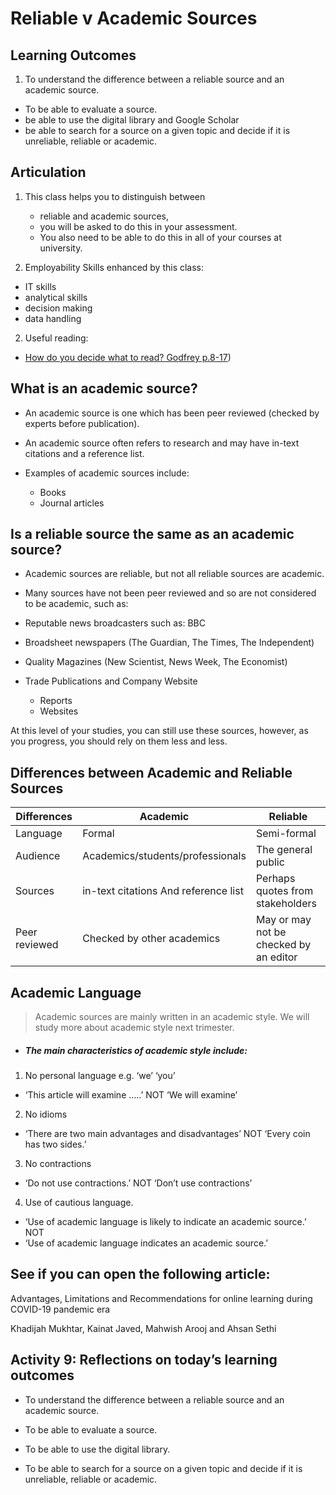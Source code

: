# Reliable v Academic Sources

## Learning Outcomes
1. To understand the difference between a reliable source and an academic source.
- To be able to evaluate a source.
- be able to use the digital library and Google Scholar
- be able to search for a source on a given topic and decide if it is unreliable, reliable or academic. 
## Articulation
1. This class helps you to distinguish between
    - reliable and academic sources,
    - you will be asked to do this in your assessment.
    - You also need to be able to do this in all of your courses at university.

1. Employability Skills enhanced by this class: 
- IT skills
- analytical skills
- decision making 
- data handling
2. Useful reading: 
- [How do you decide what to read? Godfrey p.8-17](/week3academicsources/materials/KortextReading.pdf))






## What is an academic source?


- An academic source is one which has been peer reviewed (checked by experts before publication).

- An academic source often refers to research and may have in-text citations and a reference list. 

- Examples of academic sources include:
  - Books
  - Journal articles


## Is a reliable source the same as an academic source?

- Academic sources are reliable, but not all reliable sources are academic.

- Many sources have not been peer reviewed and so are not considered to be academic, such as:

- Reputable news broadcasters such as: BBC

- Broadsheet newspapers (The Guardian, The Times, The Independent)

- Quality Magazines (New Scientist, News Week, The Economist) 

- Trade Publications and Company Website
    - Reports
    - Websites



At this level of your studies, you can still use these sources, however, as you progress, you should rely on them less and less. 

## Differences between Academic and Reliable Sources


|Differences|Academic|Reliable|
|-----------|--------|--------|
|Language|Formal|Semi-formal|
|Audience|Academics/students/professionals|The general public| 
|Sources|in-text citations And reference list|Perhaps quotes from stakeholders|
|Peer reviewed|Checked by other academics|May or may not be checked by an editor|



## Academic Language



>Academic sources are mainly written in an academic style. We will study more about academic style next trimester. 

- ##### The main characteristics of academic style include:

1. No personal language e.g. ‘we’ ‘you’
- ‘This article will examine …..’ NOT ‘We will examine’ 
2. No idioms 
- ‘There are two main advantages and disadvantages’ NOT ‘Every coin has two sides.’
3. No contractions
- ‘Do not use contractions.’ NOT ‘Don’t use contractions’
4. Use of cautious language.
- ‘Use of academic language is likely to indicate an academic source.’ NOT 
- ‘Use of academic language indicates an academic source.’ 




## See if you can open the following article:

Advantages, Limitations and Recommendations for online learning during COVID-19 pandemic era

 
Khadijah Mukhtar, Kainat Javed, Mahwish Arooj and Ahsan Sethi



  
## Activity 9: Reflections on today’s learning outcomes


- To understand the difference between a reliable source and an academic source.

- To be able to evaluate a source.

- To be able to use the digital library.

- To be able to search for a source on a given topic and decide if it is unreliable, reliable or academic. 
